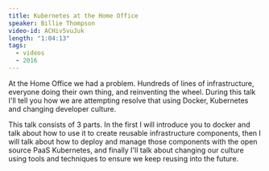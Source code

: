 ```yaml
---
title: Kubernetes at the Home Office
speaker: Billie Thompson
video-id: ACHiv5vuJuk
length: "1:04:13"
tags:
  - videos
  - 2016
---
```


At the Home Office we had a problem. Hundreds of lines of infrastructure, everyone doing their own thing, and reinventing the wheel. During this talk I'll tell you how we are attempting resolve that using Docker, Kubernetes and changing developer culture.

This talk consists of 3 parts. In the first I will introduce you to docker and talk about how to use it to create reusable infrastructure components, then I will talk about how to deploy and manage those components with the open source PaaS Kubernetes, and finally I'll talk about changing our culture using tools and techniques to ensure we keep reusing into the future.
